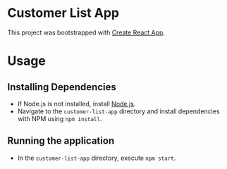 # Customer List App

This project was bootstrapped with [Create React App](https://github.com/facebook/create-react-app).

# Usage

## Installing Dependencies

- If Node.js is not installed, install [Node.js](https://nodejs.org/en).
- Navigate to the `customer-list-app` directory and install dependencies with NPM using `npm install`.

## Running the application

- In the `customer-list-app` directory, execute `npm start`.
